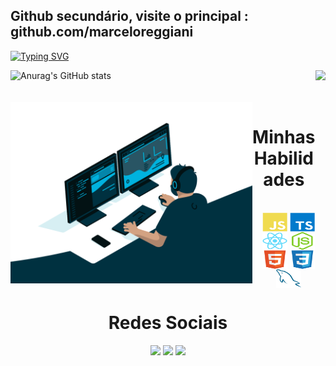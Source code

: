 ## Github secundário, visite o principal :  github.com/marceloreggiani

[![Typing SVG](https://readme-typing-svg.herokuapp.com/?color=ffffff&size=45&center=true&vCenter=true&width=1000&lines=Hello,+my+name+is+Marcelo+Reggiani;I+am+from+Belo+Horizonte+-+MG+-+BRAZIL;I'm+a+Back-End+developer!;Be+Welcome!+:%29)](https://git.io/typing-svg)

<div>
  <img src="https://github-readme-stats.vercel.app/api?username=marcelo-reggiani&show_icons=true&theme=great-gatsby" alt="Anurag's GitHub stats"/>
  <img align="right" height="180" src="https://github-readme-stats.vercel.app/api/top-langs/?username=marcelo-reggiani&layout=compact&langs_count=16&theme=great-gatsby"/>
</div>
<br>

<div  align="center"> 
 <div style="display: inline_block"><br>
  <img align="left" height="290" alt="coding-time" src=".github/code.gif">
  <h1 align="center">Minhas Habilidades</h1> <br> 
  <img align="center" alt="Tchello-Js" height="30" width="40" src="https://raw.githubusercontent.com/devicons/devicon/master/icons/javascript/javascript-plain.svg">
  <img align="center" alt="Tchello-Ts" height="30" width="40" src="https://raw.githubusercontent.com/devicons/devicon/master/icons/typescript/typescript-plain.svg">
  <img align="center" alt="Tchello-React" height="30" width="40" src="https://raw.githubusercontent.com/devicons/devicon/master/icons/react/react-original.svg">
  <img align="center" alt="Tchello-nodejs" height="30" width="40" src="https://raw.githubusercontent.com/devicons/devicon/master/icons/nodejs/nodejs-original.svg">
  <img align="center" alt="Tchello-HTML" height="30" width="40" src="https://raw.githubusercontent.com/devicons/devicon/master/icons/html5/html5-original.svg">
  <img align="center" alt="Tchello-CSS" height="30" width="40" src="https://raw.githubusercontent.com/devicons/devicon/master/icons/css3/css3-original.svg">
  <img align="center" alt="Tchello-mysql" height="30" width="40" src="https://raw.githubusercontent.com/devicons/devicon/master/icons/mysql/mysql-plain.svg">
 </div>
  
   
  <h1 align="center">Redes Sociais</h1>	
  <a href="https://instagram.com/tchellobh" target="_blank"><img src="https://img.shields.io/badge/-Instagram-%23E4405F?style=for-the-badge&logo=instagram&logoColor=white" target="_blank"></a>
  <a href="mailto:mreggiani@gmail.com"><img src="https://img.shields.io/badge/-Gmail-%23333?style=for-the-badge&logo=gmail&logoColor=white" target="_blank"></a>
  <a href="https://www.linkedin.com/in/marceloreggiani" target="_blank"><img src="https://img.shields.io/badge/-LinkedIn-%230077B5?style=for-the-badge&logo=linkedin&logoColor=white" target="_blank"></a> 

</div>
